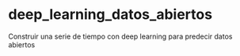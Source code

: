 # deep_learning_datos_abiertos
Construir una serie de tiempo con deep learning para predecir datos abiertos
